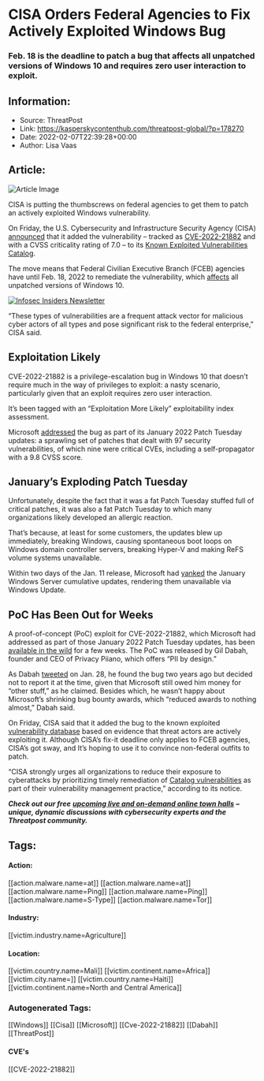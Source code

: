 # CISA Orders Federal Agencies to Fix Actively Exploited Windows Bug
### Feb. 18 is the deadline to patch a bug that affects all unpatched versions of Windows 10 and requires zero user interaction to exploit.

## Information:
+ Source: ThreatPost
+ Link: https://kasperskycontenthub.com/threatpost-global/?p=178270
+ Date: 2022-02-07T22:39:28+00:00
+ Author: Lisa Vaas


## Article:
![Article Image](https://media.threatpost.com/wp-content/uploads/sites/103/2021/06/01131125/Bug-Digital.jpeg)

CISA is putting the thumbscrews on federal agencies to get them to patch an actively exploited Windows vulnerability.


On Friday, the U.S. Cybersecurity and Infrastructure Security Agency (CISA) [announced](https://www.cisa.gov/uscert/ncas/current-activity/2022/02/04/cisa-adds-one-known-exploited-vulnerability-catalog) that it added the vulnerability – tracked as [CVE-2022-21882](https://msrc.microsoft.com/update-guide/vulnerability/CVE-2022-21882) and with a CVSS criticality rating of 7.0 – to its [Known Exploited Vulnerabilities Catalog](https://www.cisa.gov/known-exploited-vulnerabilities-catalog).


The move means that Federal Civilian Executive Branch (FCEB) agencies have until Feb. 18, 2022 to remediate the vulnerability, which [affects](https://threatpost.com/public-exploit-windows-10-bug/178135/) all unpatched versions of Windows 10.


[![Infosec Insiders Newsletter](https://media.threatpost.com/wp-content/uploads/sites/103/2021/07/10165815/infosec_insiders_in_article_promo.png)](https://threatpost.com/infosec-insider-subscription-page/?utm_source=ART&utm_medium=ART&utm_campaign=InfosecInsiders_Newsletter_Promo/)


“These types of vulnerabilities are a frequent attack vector for malicious cyber actors of all types and pose significant risk to the federal enterprise,” CISA said.


Exploitation Likely
-------------------


CVE-2022-21882 is a privilege-escalation bug in Windows 10 that doesn’t require much in the way of privileges to exploit: a nasty scenario, particularly given that an exploit requires zero user interaction.


It’s been tagged with an “Exploitation More Likely” exploitability index assessment.


Microsoft [addressed](https://threatpost.com/microsoft-wormable-critical-rce-bug-zero-day/177564/) the bug as part of its January 2022 Patch Tuesday updates: a sprawling set of patches that dealt with 97 security vulnerabilities, of which nine were critical CVEs, including a self-propagator with a 9.8 CVSS score.


January’s Exploding Patch Tuesday
---------------------------------


Unfortunately, despite the fact that it was a fat Patch Tuesday stuffed full of critical patches, it was also a fat Patch Tuesday to which many organizations likely developed an allergic reaction.


That’s because, at least for some customers, the updates blew up immediately, breaking Windows, causing spontaneous boot loops on Windows domain controller servers, breaking Hyper-V and making ReFS volume systems unavailable.


Within two days of the Jan. 11 release, Microsoft had [yanked](https://threatpost.com/microsoft-yanks-buggy-windows-server-updates/177648/) the January Windows Server cumulative updates, rendering them unavailable via Windows Update.


PoC Has Been Out for Weeks
--------------------------


A proof-of-concept (PoC) exploit for CVE-2022-21882, which Microsoft had addressed as part of those January 2022 Patch Tuesday updates, has been [available in the wild](https://github.com/gdabah/win32k-bugs/blob/master/console.cpp) for a few weeks. The PoC was released by Gil Dabah, founder and CEO of Privacy Piiano, which offers “PII by design.”


As Dabah [tweeted](https://twitter.com/_arkon/status/1487005745023537157) on Jan. 28, he found the bug two years ago but decided not to report it at the time, given that Microsoft still owed him money for “other stuff,” as he claimed. Besides which, he wasn’t happy about Microsoft’s shrinking bug bounty awards, which “reduced awards to nothing almost,” Dabah said.




On Friday, CISA said that it added the bug to the known exploited [vulnerability database](https://threatpost.com/cisa-top-bugs-old-enough-to-buy-beer/168247/) based on evidence that threat actors are actively exploiting it. Although CISA’s fix-it deadline only applies to FCEB agencies, CISA’s got sway, and It’s hoping to use it to convince non-federal outfits to patch.


“CISA strongly urges all organizations to reduce their exposure to cyberattacks by prioritizing timely remediation of [Catalog vulnerabilities](https://www.cisa.gov/known-exploited-vulnerabilities-catalog) as part of their vulnerability management practice,” according to its notice.


***Check out our free*** [***upcoming live and on-demand online town halls***](https://threatpost.com/category/webinars/) ***– unique, dynamic discussions with cybersecurity experts and the Threatpost community.***





## Tags:

#### Action:
[[action.malware.name=at]] [[action.malware.name=at]] [[action.malware.name=Ping]] [[action.malware.name=Ping]] [[action.malware.name=S-Type]] [[action.malware.name=Tor]]

#### Industry:
[[victim.industry.name=Agriculture]]

#### Location:
[[victim.country.name=Mali]] [[victim.continent.name=Africa]] [[victim.city.name=]] [[victim.country.name=Haiti]] [[victim.continent.name=North and Central America]]

### Autogenerated Tags:
[[Windows]] [[Cisa]] [[Microsoft]] [[Cve-2022-21882]] [[Dabah]] [[ThreatPost]]
#### CVE's
[[CVE-2022-21882]]

